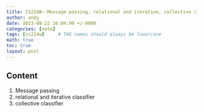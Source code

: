 ```yaml
---
title: CS224W--Message passing, relational and iterative, collective classifiers
author: andy
date: 2023-08-22 16:04:00 +/-0080
categories: [note]
tags: [cs224w]     # TAG names should always be lowercase
math: true
toc: true
layout: post
---
```


## Content
1. Message passing
2. relational and iterative classifier
3. collective classifier


